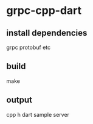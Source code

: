 # grpc-cpp-dart


## install dependencies
grpc protobuf etc

## build
make

## output

cpp h dart sample server 
